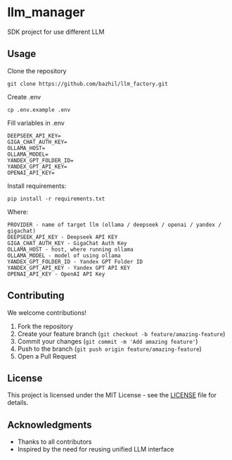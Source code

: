 # llm_manager
SDK project for use different LLM

## Usage

Clone the repository
```commandline
git clone https://github.com/bazhil/llm_factory.git
```

Create .env
```commandline
cp .env.example .env
```

Fill variables in .env
```co
DEEPSEEK_API_KEY=
GIGA_CHAT_AUTH_KEY=
OLLAMA_HOST=
OLLAMA_MODEL=
YANDEX_GPT_FOLDER_ID=
YANDEX_GPT_API_KEY=
OPENAI_API_KEY=
```

Install requirements:
```commandline
pip install -r requirements.txt
```

Where:
```text
PROVIDER - name of target llm (ollama / deepseek / openai / yandex / gigachat)
DEEPSEEK_API_KEY - Deepseek API KEY
GIGA_CHAT_AUTH_KEY - GigaChat Auth Key
OLLAMA_HOST - host, where running ollama
OLLAMA_MODEL - model of using ollama
YANDEX_GPT_FOLDER_ID - Yandex GPT Folder ID
YANDEX_GPT_API_KEY - Yandex GPT API KEY
OPENAI_API_KEY - OpenAI API Key
```

## Contributing

We welcome contributions!

1. Fork the repository
2. Create your feature branch (`git checkout -b feature/amazing-feature`)
3. Commit your changes (`git commit -m 'Add amazing feature'`)
4. Push to the branch (`git push origin feature/amazing-feature`)
5. Open a Pull Request

## License

This project is licensed under the MIT License - see the [LICENSE](LICENSE) file for details.

## Acknowledgments

- Thanks to all contributors
- Inspired by the need for reusing unified LLM interface
